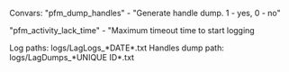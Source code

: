 Convars: 
"pfm_dump_handles" - "Generate handle dump. 1 - yes, 0 - no"

"pfm_activity_lack_time" - "Maximum timeout time to start logging

Log paths: logs/LagLogs_\*DATE*.txt
Handles dump path: logs/LagDumps_\*UNIQUE ID*.txt

